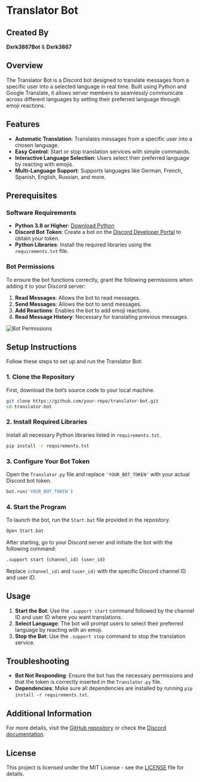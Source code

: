 # Translator Bot


## Created By

**Dxrk3867Bot** & **Dxrk3867**

## Overview

The Translator Bot is a Discord bot designed to translate messages from a specific user into a selected language in real time. Built using Python and Google Translate, it allows server members to seamlessly communicate across different languages by setting their preferred language through emoji reactions.

## Features

- **Automatic Translation**: Translates messages from a specific user into a chosen language.
- **Easy Control**: Start or stop translation services with simple commands.
- **Interactive Language Selection**: Users select their preferred language by reacting with emojis.
- **Multi-Language Support**: Supports languages like German, French, Spanish, English, Russian, and more.

## Prerequisites

### Software Requirements

- **Python 3.8 or Higher**: [Download Python](https://www.python.org/downloads/)
- **Discord Bot Token**: Create a bot on the [Discord Developer Portal](https://discord.com/developers/applications) to obtain your token.
- **Python Libraries**: Install the required libraries using the `requirements.txt` file.

### Bot Permissions

To ensure the bot functions correctly, grant the following permissions when adding it to your Discord server:

1. **Read Messages**: Allows the bot to read messages.
2. **Send Messages**: Allows the bot to send messages.
3. **Add Reactions**: Enables the bot to add emoji reactions.
4. **Read Message History**: Necessary for translating previous messages.

![Bot Permissions]([[https://cdn.discordapp.com/attachments/1224724172954013748/1280611864148967546/image.png?ex=66d8b63d&is=66d764bd&hm=74df6ba45e35ab01d477520237191265a8266e2c8c39a9f0869fd3a2bda4c4b4&]) 

## Setup Instructions

Follow these steps to set up and run the Translator Bot:

### 1. Clone the Repository

First, download the bot’s source code to your local machine.

```bash
git clone https://github.com/your-repo/translator-bot.git
cd translator-bot
```

### 2. Install Required Libraries

Install all necessary Python libraries listed in `requirements.txt`.

```bash
pip install -r requirements.txt
```

### 3. Configure Your Bot Token

Open the `Translator.py` file and replace `'YOUR_BOT_TOKEN'` with your actual Discord bot token.

```python
bot.run('YOUR_BOT_TOKEN')
```

### 4. Start the Program

To launch the bot, run the `Start.bat` file provided in the repository.

```bash
Open Start.bat
```

After starting, go to your Discord server and initiate the bot with the following command:

```bash
.support start (channel_id) (user_id)
```

Replace `(channel_id)` and `(user_id)` with the specific Discord channel ID and user ID.


## Usage

1. **Start the Bot**: Use the `.support start` command followed by the channel ID and user ID where you want translations.
2. **Select Language**: The bot will prompt users to select their preferred language by reacting with an emoji.
3. **Stop the Bot**: Use the `.support stop` command to stop the translation service.

## Troubleshooting

- **Bot Not Responding**: Ensure the bot has the necessary permissions and that the token is correctly inserted in the `Translator.py` file.
- **Dependencies**: Make sure all dependencies are installed by running `pip install -r requirements.txt`.

## Additional Information

For more details, visit the [GitHub repository](https://github.com/your-repo/translator-bot) or check the [Discord documentation](https://discord.com/developers/docs/intro).

## License

This project is licensed under the MIT License - see the [LICENSE](LICENSE) file for details.
